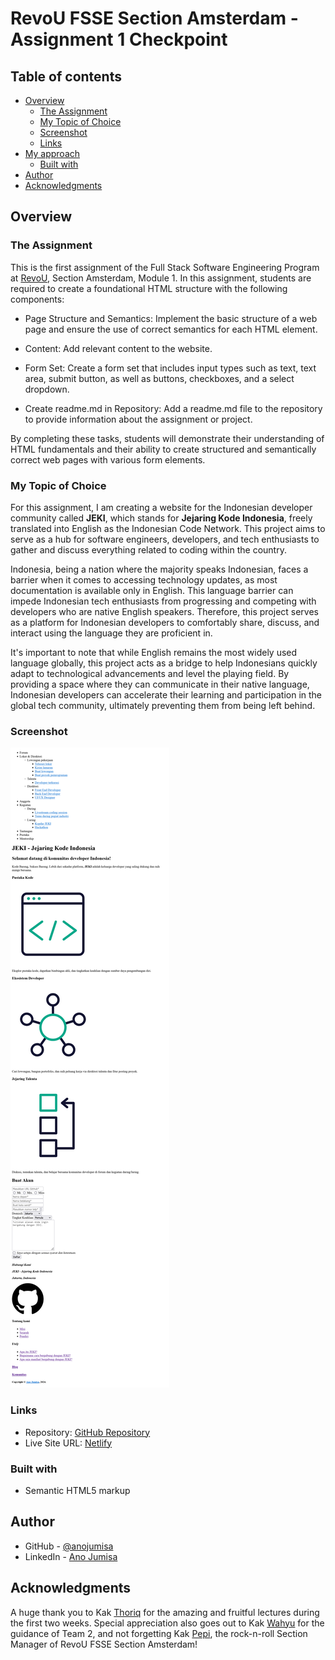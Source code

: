 # RevoU FSSE Section Amsterdam - Assignment 1 Checkpoint

## Table of contents

-   [Overview](#overview)
    -   [The Assignment](#the-assignment)
    -   [My Topic of Choice](#my-topic-of-choice)
    -   [Screenshot](#screenshot)
    -   [Links](#links)
-   [My approach](#my-process)
    -   [Built with](#built-with)
-   [Author](#author)
-   [Acknowledgments](#acknowledgments)

## Overview

### The Assignment

This is the first assignment of the Full Stack Software Engineering Program at [RevoU](https://revou.co/), Section Amsterdam, Module 1. In this assignment, students are required to create a foundational HTML structure with the following components:

-   Page Structure and Semantics: Implement the basic structure of a web page and ensure the use of correct semantics for each HTML element.

-   Content: Add relevant content to the website.

-   Form Set: Create a form set that includes input types such as text, text area, submit button, as well as buttons, checkboxes, and a select dropdown.

-   Create readme.md in Repository: Add a readme.md file to the repository to provide information about the assignment or project.

By completing these tasks, students will demonstrate their understanding of HTML fundamentals and their ability to create structured and semantically correct web pages with various form elements.

### My Topic of Choice

For this assignment, I am creating a website for the Indonesian developer community called <strong>JEKI</strong>, which stands for <strong>Jejaring Kode Indonesia</strong>, freely translated into English as the Indonesian Code Network. This project aims to serve as a hub for software engineers, developers, and tech enthusiasts to gather and discuss everything related to coding within the country.

Indonesia, being a nation where the majority speaks Indonesian, faces a barrier when it comes to accessing technology updates, as most documentation is available only in English. This language barrier can impede Indonesian tech enthusiasts from progressing and competing with developers who are native English speakers. Therefore, this project serves as a platform for Indonesian developers to comfortably share, discuss, and interact using the language they are proficient in.

It's important to note that while English remains the most widely used language globally, this project acts as a bridge to help Indonesians quickly adapt to technological advancements and level the playing field. By providing a space where they can communicate in their native language, Indonesian developers can accelerate their learning and participation in the global tech community, ultimately preventing them from being left behind.

### Screenshot

![JEKI Landing Page Screenshot](/images/JEKI%20Landing%20Page.png)

### Links

-   Repository: [GitHub Repository](https://github.com/RevoU-FSSE-4/module-1-anojumisa)
-   Live Site URL: [Netlify](https://jejaring-kode-indonesia.netlify.app/)

### Built with

-   Semantic HTML5 markup

## Author

-   GitHub - [@anojumisa](https://github.com/anojumisa)
-   LinkedIn - [Ano Jumisa](https://www.linkedin.com/in/anojumisa)

## Acknowledgments

A huge thank you to Kak [Thoriq](https://github.com/thoriqnf) for the amazing and fruitful lectures during the first two weeks. Special appreciation also goes out to Kak [Wahyu](https://id.linkedin.com/in/wehaye) for the guidance of Team 2, and not forgetting Kak [Pepi](https://id.linkedin.com/in/baharianto), the rock-n-roll Section Manager of RevoU FSSE Section Amsterdam!
